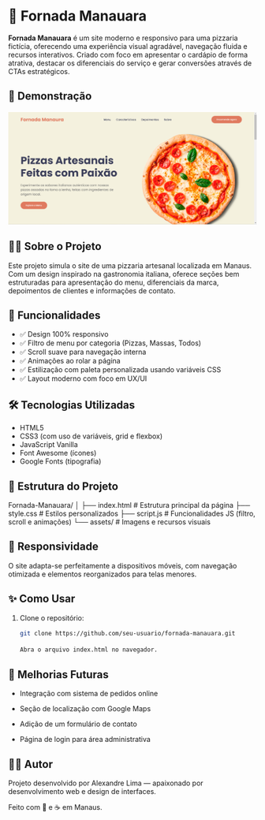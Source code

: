 # 🍕 Fornada Manauara

**Fornada Manauara** é um site moderno e responsivo para uma pizzaria fictícia, oferecendo uma experiência visual agradável, navegação fluida e recursos interativos. Criado com foco em apresentar o cardápio de forma atrativa, destacar os diferenciais do serviço e gerar conversões através de CTAs estratégicos.

## 📸 Demonstração

![Screenshot do Projeto](assets/readme.png)

## 🧑‍🍳 Sobre o Projeto

Este projeto simula o site de uma pizzaria artesanal localizada em Manaus. Com um design inspirado na gastronomia italiana, oferece seções bem estruturadas para apresentação do menu, diferenciais da marca, depoimentos de clientes e informações de contato.

## 🚀 Funcionalidades

- ✅ Design 100% responsivo
- ✅ Filtro de menu por categoria (Pizzas, Massas, Todos)
- ✅ Scroll suave para navegação interna
- ✅ Animações ao rolar a página
- ✅ Estilização com paleta personalizada usando variáveis CSS
- ✅ Layout moderno com foco em UX/UI

## 🛠️ Tecnologias Utilizadas

- HTML5
- CSS3 (com uso de variáveis, grid e flexbox)
- JavaScript Vanilla
- Font Awesome (ícones)
- Google Fonts (tipografia)

## 📁 Estrutura do Projeto

Fornada-Manauara/ │ ├── index.html # Estrutura principal da página ├── style.css # Estilos personalizados ├── script.js # Funcionalidades JS (filtro, scroll e animações) └── assets/ # Imagens e recursos visuais


## 📱 Responsividade

O site adapta-se perfeitamente a dispositivos móveis, com navegação otimizada e elementos reorganizados para telas menores.

## ✨ Como Usar

1. Clone o repositório:
   ```bash
   git clone https://github.com/seu-usuario/fornada-manauara.git

   Abra o arquivo index.html no navegador.

## 📌 Melhorias Futuras
- Integração com sistema de pedidos online

- Seção de localização com Google Maps

- Adição de um formulário de contato

- Página de login para área administrativa

## 👨‍💻 Autor
Projeto desenvolvido por Alexandre Lima — apaixonado por desenvolvimento web e design de interfaces.

Feito com 🍕 e ☕ em Manaus.


